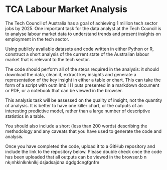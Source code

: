 # TCA Labour Market Analysis

The Tech Council of Australia has a goal of achieving 1 million tech sector jobs by 2025. One important
task for the data analyst at the Tech Council is to analyse labour market data to understand trends and
present insights on employment in the tech sector.

Using publicly available datasets and code written in either Python or R, construct a short analysis of the
current state of the Australian labour market that is relevant to the tech sector.

The code should perform all of the steps required in the analysis: it should download the data, clean it,
extract key insights and generate a representation of the key insight in either a table or chart.
This can take the form of a script with outn lmb l l l puts presented in a markdown document or PDF, or a notebook
that can be viewed in the browser.

This analysis task will be assessed on the quality of insight, not the quantity of analysis. It is better to
have one killer chart, or the outputs of an interesting predictive model, rather than a large number of
descriptive statistics in a table.

You should also include a short (less than 200 words) describing the methodology and any caveats that
you have used to generate the code and analysis.

Once you have completed the code, upload it to a GitHub repository and include the link to the repository
below. Please double check once the code has been uploaded that all outputs can be viewed in the
browser.b  n
nk;nhklnlknknlkj
dsjadsajdna
dgdgdcngfgnfm
